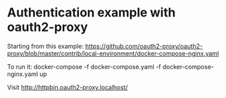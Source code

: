 
# Authentication example with oauth2-proxy

Starting from this example:
https://github.com/oauth2-proxy/oauth2-proxy/blob/master/contrib/local-environment/docker-compose-nginx.yaml

To run it:
  docker-compose -f docker-compose.yaml -f docker-compose-nginx.yaml up

Visit http://httpbin.oauth2-proxy.localhost/
